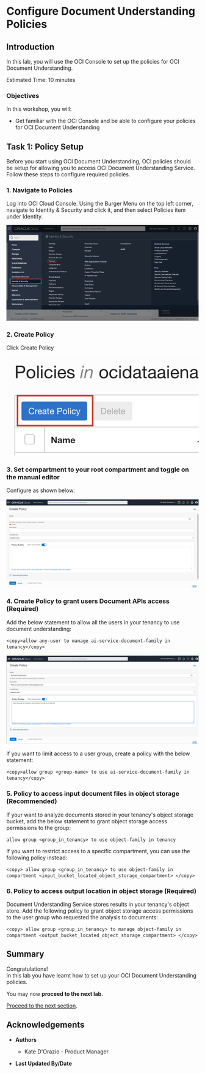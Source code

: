 # Configure Document Understanding Policies

## Introduction

In this lab, you will use the OCI Console to set up the policies for OCI Document Understanding.

Estimated Time: 10 minutes


### Objectives

In this workshop, you will:

* Get familiar with the OCI Console and be able to configure your policies for OCI Document Understanding

## **Task 1:** Policy Setup
Before you start using OCI Document Understanding, OCI policies should be setup for allowing you to access OCI Document Understanding Service. Follow these steps to configure required policies.

### 1. Navigate to Policies
Log into OCI Cloud Console. Using the Burger Menu on the top left corner, navigate to Identity & Security and click it, and then select Policies item under Identity.

![OCI Hamburger menu](./images/policy1.png)

### 2. Create Policy

Click Create Policy

![OCI Create policy](./images/policy2.png)

### 3. Set compartment to your root compartment and toggle on the manual editor
    
Configure as shown below: 

![OCI Create policy](./images/policy3.PNG)

### 4. Create Policy to grant users Document APIs access (Required)

Add the below statement to allow all the users in your tenancy to use document understanding:
```
<copy>allow any-user to manage ai-service-document-family in tenancy</copy>
```

![OCI Create policy screen](./images/policy4.PNG)

If you want to limit access to a user group, create a policy with the below statement:
```
<copy>allow group <group-name> to use ai-service-document-family in tenancy</copy>
```

### 5. Policy to access input document files in object storage (Recommended)

If your want to analyze documents stored in your tenancy's object storage bucket, add the below statement to grant object storage access permissions to the group:
```
allow group <group_in_tenancy> to use object-family in tenancy
```
    
If you want to restrict access to a specific compartment, you can use the following policy instead: 
```
<copy> allow group <group_in_tenancy> to use object-family in compartment <input_bucket_located_object_storage_compartment> </copy>
```

### 6. Policy to access output location in object storage (Required)

Document Understanding Service stores results in your tenancy's object store. Add the following policy to grant object storage access permissions to the user group who requested the analysis to documents:

```
<copy> allow group <group_in_tenancy> to manage object-family in compartment <output_bucket_located_object_storage_compartment> </copy>
```
## **Summary**

Congratulations! </br>
In this lab you have learnt how to set up your OCI Document Understanding policies.

You may now **proceed to the next lab**.

[Proceed to the next section](#next).

## Acknowledgements
* **Authors**
    * Kate D'Orazio - Product Manager


* **Last Updated By/Date**
